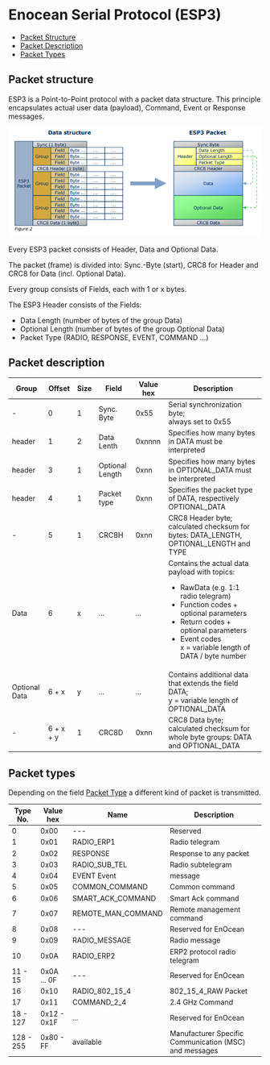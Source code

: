 # Enocean Serial Protocol (ESP3)

* [Packet Structure](#packet-structure)
* [Packet Description](#packet-description)
* [Packet Types](#packet-types)

## Packet structure
ESP3 is a Point-to-Point protocol with a packet data structure.
This principle encapsulates actual user data (payload), Command, Event or Response
messages.

![Packet Structure of Enocean Serial Protocol (ESP3) Packets](images/packet-structure.png)

Every ESP3 packet consists of Header, Data and Optional Data.

The packet (frame) is divided into: Sync.-Byte (start), CRC8 for Header and CRC8 for
Data (incl. Optional Data).

Every group consists of Fields, each with 1 or x bytes.

The ESP3 Header consists of the Fields:
- Data Length (number of bytes of the group Data)
- Optional Length (number of bytes of the group Optional Data)
- Packet Type (RADIO, RESPONSE, EVENT, COMMAND ...)

## Packet description

| Group | Offset | Size | Field | Value hex | Description |
| --- | --- | --- | --- | --- | --- |
| - | 0 | 1 | Sync. Byte | 0x55 | Serial synchronization byte;<br/> always set to 0x55 |
| header | 1 | 2 | Data Lenth | 0xnnnn | Specifies how many bytes in DATA must be interpreted |
| header | 3 | 1 | Optional Length | 0xnn | Specifies how many bytes in OPTIONAL_DATA must be interpreted |
| header | 4 | 1 | <a id="packet-type">Packet type</a> | 0xnn | Specifies the packet type of DATA, respectively OPTIONAL_DATA |
| - | 5 | 1 | CRC8H | 0xnn | CRC8 Header byte; calculated checksum for bytes: DATA_LENGTH, OPTIONAL_LENGTH and TYPE |
| Data | 6 | x | ... | ... | Contains the actual data payload with topics:<br/> <ul><li>RawData (e.g. 1:1 radio telegram)</li> <li>Function codes + optional parameters</li> <li>Return codes + optional parameters</li><li>Event codes</li> x = variable length of DATA / byte number |
  | Optional Data | 6 + x | y | ... | ... | Contains additional data that extends the field DATA; <br/>y = variable length of OPTIONAL_DATA |
| - | 6 + x + y | 1 | CRC8D | 0xnn | CRC8 Data byte; calculated checksum for whole byte groups: DATA and OPTIONAL_DATA |

## Packet types

Depending on the field [Packet Type](#packet-type) a different kind of packet is transmitted.

| Type No. | Value hex | Name | Description |
| --- | --- | --- | --- |
| 0 | 0x00 | --- | Reserved |
| 1 | 0x01 | RADIO_ERP1 | Radio telegram |
| 2 | 0x02 | RESPONSE | Response to any packet |
| 3 | 0x03 | RADIO_SUB_TEL | Radio subtelegram |
| 4 | 0x04 | EVENT Event | message |
| 5 | 0x05 | COMMON_COMMAND | Common command |
| 6 | 0x06 | SMART_ACK_COMMAND | Smart Ack command |
| 7 | 0x07 | REMOTE_MAN_COMMAND | Remote management command |
| 8 | 0x08 | --- | Reserved for EnOcean |
| 9 | 0x09 | RADIO_MESSAGE | Radio message |
| 10 | 0x0A |  RADIO_ERP2 | ERP2 protocol radio telegram |
| 11 - 15 | 0x0A ... 0F  | --- | Reserved for EnOcean |
| 16 | 0x10 |  RADIO_802_15_4 | 802_15_4_RAW Packet |
| 17 | 0x11 |  COMMAND_2_4 | 2.4 GHz Command |
| 18 - 127 | 0x12 - 0x1F | ... | Reserved for EnOcean |
| 128 - 255 | 0x80 - FF | available | Manufacturer Specific Communication (MSC) and messages |

